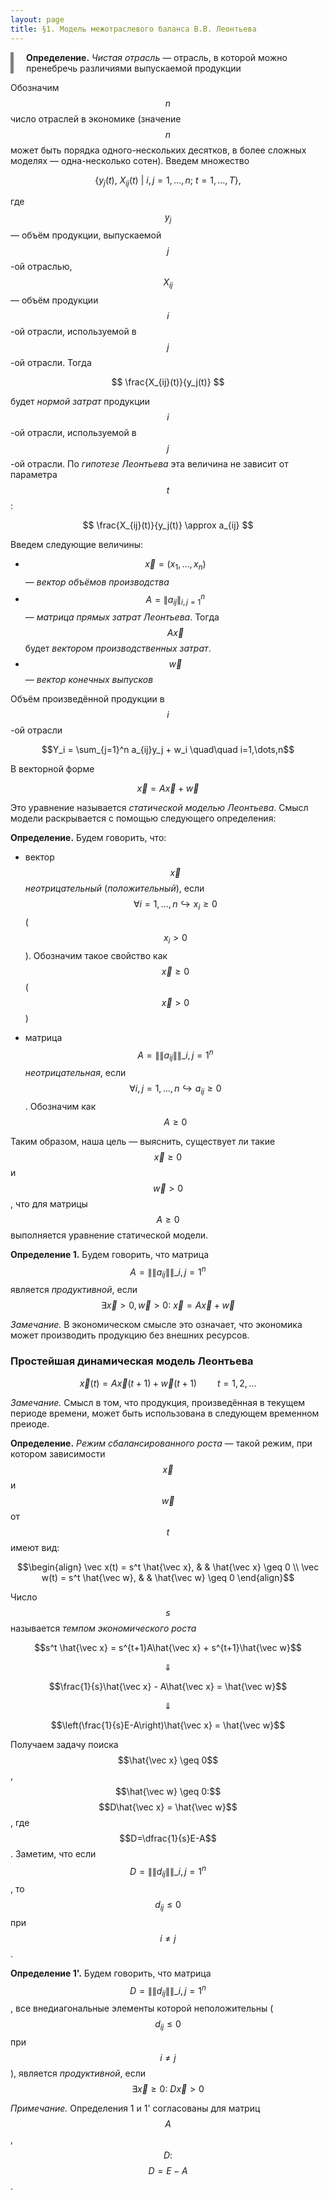```yaml
---
layout: page
title: §1. Модель межотраслевого баланса В.В. Леонтьева
---
```


<div style="border-left: 5px solid grey; padding-left: 20px; margin: 10px 0">

**Определение.** *Чистая отрасль* &mdash; отрасль, в которой можно пренебречь различиями выпускаемой продукции

</div>

Обозначим $$n$$ число отраслей в экономике (значение $$n$$ может быть порядка одного-нескольких десятков, в более сложных моделях &mdash; одна-несколько сотен). Введем множество

$$ \left\{y_j(t),\ X_{ij}(t)\ |\  i,j=1,\dots,n;\ t=1,\dots,T \right\}, $$

где $$y_j$$ &mdash; объём продукции, выпускаемой $$j$$-ой отраслью, $$X_{ij}$$ &mdash; объём продукции $$i$$-ой отрасли, используемой в $$j$$-ой отрасли. Тогда

$$ \frac{X_{ij}(t)}{y_j(t)} $$

будет *нормой затрат* продукции $$i$$-ой отрасли, используемой в $$j$$-ой отрасли. По *гипотезе Леонтьева* эта величина не зависит от параметра $$t$$:

$$ \frac{X_{ij}(t)}{y_j(t)} \approx a_{ij} $$



Введем следующие величины:

* $$\vec x = (x_1, \dots, x_n)$$ &mdash; *вектор объёмов производства*
* $$A = \| a_{ij} \|_{i,j=1}^n$$ &mdash; *матрица прямых затрат Леонтьева*. Тогда $$A\vec x$$ будет *вектором производственных затрат*.
* $$\vec w$$ &mdash; *вектор конечных выпусков*

Объём произведённой продукции в $$i$$-ой отрасли

$$Y_i = \sum_{j=1}^n a_{ij}y_j + w_i \quad\quad i=1,\dots,n$$

В векторной форме

$$ \vec x = A\vec x + \vec w $$


Это уравнение называется *статической моделью Леонтьева*. Смысл модели раскрывается с помощью следующего определения:



**Определение.** Будем говорить, что:

* вектор $$\vec x$$ *неотрицательный* (*положительный*), если $$\forall i=1,\dots,n \hookrightarrow x_i \geq 0$$ ($$x_i > 0$$). Обозначим такое свойство как $$\vec x \geq 0$$ ($$\vec x > 0$$)

* матрица $$A = \|\| a_{ij} \|\|\_{i,j=1}^n$$ *неотрицательная*, если $$\forall i,j = 1,\dots, n \hookrightarrow a_{ij} \geq 0$$. Обозначим как $$A \geq 0$$



Таким образом, наша цель &mdash; выяснить, существует ли такие $$\vec x \geq 0$$ и $$\vec w > 0$$, что для матрицы $$A \geq 0$$ выполняется уравнение статической модели.
    


**Определение 1.** Будем говорить, что матрица $$A = \|\| a_{ij} \|\|\_{i,j=1}^n$$ является *продуктивной*, если $$\exists \vec x>0, \vec w > 0 :\ \vec x = A\vec x + \vec w$$



*Замечание.* В экономическом смысле это означает, что экономика может производить продукцию без внешних ресурсов.



### Простейшая динамическая модель Леонтьева

$$\vec x(t) = A\vec x(t+1) + \vec w(t+1) \quad\quad t=1,2,\dots$$

*Замечание.* Смысл в том, что продукция, произведённая в текущем периоде времени, может быть использована в следующем временном преиоде.



**Определение.** *Режим сбалансированного роста* &mdash; такой режим, при котором зависимости $$\vec x$$ и $$\vec w$$ от $$t$$ имеют вид:

$$\begin{align}
\vec x(t) = s^t \hat{\vec x}, & & \hat{\vec x} \geq 0 \\
\vec w(t) = s^t \hat{\vec w}, & & \hat{\vec w} \geq 0
\end{align}$$

Число $$s$$ называется *темпом экономического роста*



$$s^t \hat{\vec x} = s^{t+1}A\hat{\vec x} + s^{t+1}\hat{\vec w}$$

$$\Downarrow$$

$$\frac{1}{s}\hat{\vec x} - A\hat{\vec x} = \hat{\vec w}$$

$$\Downarrow$$

$$\left(\frac{1}{s}E-A\right)\hat{\vec x} = \hat{\vec w}$$

Получаем задачу поиска $$\hat{\vec x} \geq 0$$, $$\hat{\vec w} \geq 0:$$ $$D\hat{\vec x} = \hat{\vec w}$$, где $$D=\dfrac{1}{s}E-A$$. Заметим, что если $$D = \|\| d_{ij} \|\|\_{i,j=1}^n$$, то $$d_{ij} \leq 0$$ при $$i \neq j$$.



**Определение 1'.** Будем говорить, что матрица $$D = \|\| d_{ij} \|\|\_{i,j=1}^n$$, все внедиагональные элементы которой неположительны ($$d_{ij} \leq 0$$ при $$i \neq j$$), является *продуктивной*, если $$\exists \vec x \geq 0 :\ D\vec x > 0$$



*Примечание.* Определения 1 и 1' согласованы для матриц $$A$$, $$D:$$ $$D=E-A$$.
